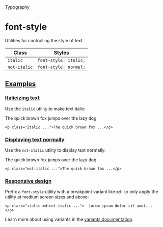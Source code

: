 Typography

# font-style

Utilities for controlling the style of text.

| Class        | Styles                |
| ------------ | --------------------- |
| `italic`     | `font-style: italic;` |
| `not-italic` | `font-style: normal;` |

## [Examples](#examples)

### [Italicizing text](#italicizing-text)

Use the `italic` utility to make text italic:

The quick brown fox jumps over the lazy dog.

```
<p class="italic ...">The quick brown fox ...</p>
```

### [Displaying text normally](#displaying-text-normally)

Use the `not-italic` utility to display text normally:

The quick brown fox jumps over the lazy dog.

```
<p class="not-italic ...">The quick brown fox ...</p>
```

### [Responsive design](#responsive-design)

Prefix a `font-style` utility with a breakpoint variant like `md:` to only apply the utility at medium screen sizes and above:

```
<p class="italic md:not-italic ...">  Lorem ipsum dolor sit amet...</p>
```

Learn more about using variants in the [variants documentation](/docs/hover-focus-and-other-states).
